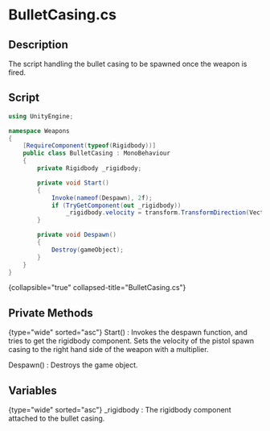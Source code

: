 # BulletCasing.cs
<show-structure depth="2" />

## Description

The script handling the bullet casing to be spawned once the weapon is fired.

## Script
```C#
using UnityEngine;

namespace Weapons
{
    [RequireComponent(typeof(Rigidbody))]
    public class BulletCasing : MonoBehaviour
    {
        private Rigidbody _rigidbody;

        private void Start()
        {
            Invoke(nameof(Despawn), 2f);
            if (TryGetComponent(out _rigidbody))
                _rigidbody.velocity = transform.TransformDirection(Vector3.right * 5f);
        }

        private void Despawn()
        {
            Destroy(gameObject);
        }
    }
}
```
{collapsible="true" collapsed-title="BulletCasing.cs"}

## Private Methods
{type="wide" sorted="asc"}
Start()
: Invokes the despawn function, and tries to get the rigidbody component. Sets the velocity of the pistol spawn casing to the right hand side of the weapon with a multiplier.

Despawn()
: Destroys the game object.

## Variables
{type="wide" sorted="asc"}
_rigidbody
: The rigidbody component attached to the bullet casing.